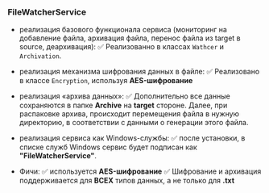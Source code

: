 ### FileWatcherService
- реализация базового функционала сервиса (мониторинг на добавление файла, архивация файла, перенос файла из target в source, деархивация):
 ✅ Реализованно в классах `Wathcer` и `Archivation`. 
 
- реализация механизма шифрования данных в файле:
 ✅ Реализовано в классе `Encryption`, используя **AES-шифрование**
 
- реализация «архива данных»:
✅ Дополнительно все данные сохраняются в папке **Archive** на **target** стороне. Далее, при распаковке архива, происходит перемещения файла в нужную директорию, в соответствии с данными о генерации этого файла.

- реализация сервиса как Windows-службы:
✅ после установки, в списке служб Windows сервис будет подписан как **"FileWatcherService"**.

- Фичи:
✅ используется **AES-шифрование**
✅ Шифрование и архивация поддерживается для **ВСЕХ** типов данных, а не только для **.txt**
